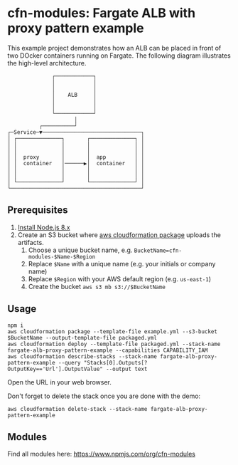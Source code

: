 # cfn-modules: Fargate ALB with proxy pattern example

This example project demonstrates how an ALB can be placed in front of two DOcker containers running on Fargate. The following diagram illustrates the high-level architecture.

```
              ┌────────────┐               
              │            │               
              │            │               
              │    ALB     │               
              │            │               
              │            │               
              └────────────┘               
                     │                     
          ┌──────────┘                     
┌─Service─▼───────────────────────────────┐
│ ┌──────────────┐       ┌──────────────┐ │
│ │              │       │              │ │
│ │              │       │              │ │
│ │  proxy       │       │  app         │ │
│ │  container   │──────▶│  container   │ │
│ │              │       │              │ │
│ │              │       │              │ │
│ └──────────────┘       └──────────────┘ │
└─────────────────────────────────────────┘
```

## Prerequisites

1. [Install Node.js 8.x](https://nodejs.org/)
2. Create an S3 bucket where [aws cloudformation package](https://docs.aws.amazon.com/cli/latest/reference/cloudformation/package.html) uploads the artifacts.
    1. Choose a unique bucket name, e.g. `BucketName=cfn-modules-$Name-$Region`
    2. Replace `$Name` with a unique name (e.g. your initials or company name)
    3. Replace `$Region` with your AWS default region (e.g. `us-east-1`)
    4. Create the bucket `aws s3 mb s3://$BucketName`

## Usage

```
npm i
aws cloudformation package --template-file example.yml --s3-bucket $BucketName --output-template-file packaged.yml
aws cloudformation deploy --template-file packaged.yml --stack-name fargate-alb-proxy-pattern-example --capabilities CAPABILITY_IAM
aws cloudformation describe-stacks --stack-name fargate-alb-proxy-pattern-example --query "Stacks[0].Outputs[?OutputKey=='Url'].OutputValue" --output text
```

Open the URL in your web browser.

Don't forget to delete the stack once you are done with the demo:

```
aws cloudformation delete-stack --stack-name fargate-alb-proxy-pattern-example
```

## Modules

Find all modules here: https://www.npmjs.com/org/cfn-modules
